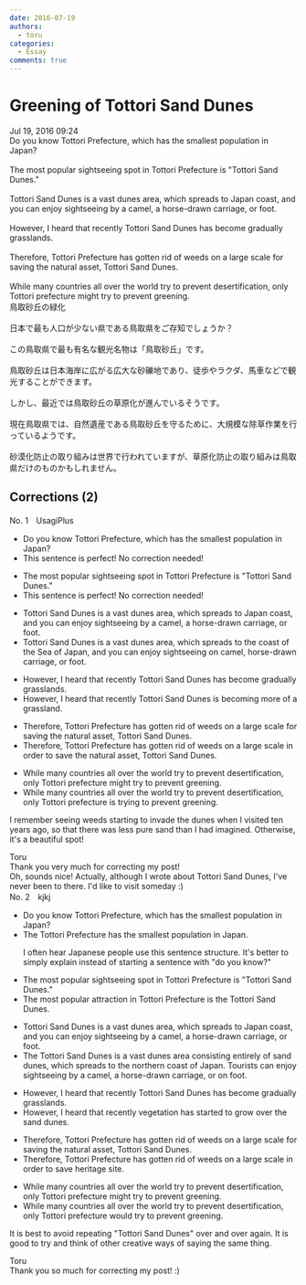```yaml
---
date: 2016-07-19
authors:
  - toru
categories:
  - Essay
comments: true
---
```


# Greening of Tottori Sand Dunes
<div class="date">Jul 19, 2016 09:24</div>
<div id="post"><div id="body_show_ori">
Do you know Tottori Prefecture, which has the smallest population in Japan?<br/><br/>The most popular sightseeing spot in Tottori Prefecture is "Tottori Sand Dunes."<br/><br/>Tottori Sand Dunes is a vast dunes area, which spreads to Japan coast, and you can enjoy sightseeing by a camel, a horse-drawn carriage, or foot.<br/><br/>However, I heard that recently Tottori Sand Dunes has become gradually grasslands.<br/><br/>Therefore, Tottori Prefecture has gotten rid of weeds on a large scale for saving the natural asset, Tottori Sand Dunes.<br/><br/>While many countries all over the world try to prevent desertification, only Tottori prefecture might try to prevent greening.
</div></div>

<!-- more -->

<div id="post_ja"><div id="body_show_mo">
鳥取砂丘の緑化<br/><br/>日本で最も人口が少ない県である鳥取県をご存知でしょうか？<br/><br/>この鳥取県で最も有名な観光名物は「鳥取砂丘」です。<br/><br/>鳥取砂丘は日本海岸に広がる広大な砂礫地であり、徒歩やラクダ、馬車などで観光することができます。<br/><br/>しかし、最近では鳥取砂丘の草原化が進んでいるそうです。<br/><br/>現在鳥取県では、自然遺産である鳥取砂丘を守るために、大規模な除草作業を行っているようです。<br/><br/>砂漠化防止の取り組みは世界で行われていますが、草原化防止の取り組みは鳥取県だけのものかもしれません。
</div></div>

## Corrections (2)
<div id="block"><div class="first_name"> No. 1　<span class="just_name">UsagiPlus</span></div><div id="block2">
<ul class="correction_field">
<li class="incorrect">Do you know Tottori Prefecture, which has the smallest population in Japan?</li>
<li class="corrected perfect">This sentence is perfect! No correction needed!</li>
</ul>
<ul class="correction_field">
<li class="incorrect">The most popular sightseeing spot in Tottori Prefecture is "Tottori Sand Dunes."</li>
<li class="corrected perfect">This sentence is perfect! No correction needed!</li>
</ul>
<ul class="correction_field">
<li class="incorrect">Tottori Sand Dunes is a vast dunes area, which spreads to Japan coast, and you can enjoy sightseeing by a camel, a horse-drawn carriage, or foot.</li>
<li class="corrected correct">
Tottori Sand Dunes is a vast dunes area, which spreads to the coast of the Sea of Japan, and you can enjoy sightseeing on camel, horse-drawn carriage, or foot.
</li>
</ul>
<ul class="correction_field">
<li class="incorrect">However, I heard that recently Tottori Sand Dunes has become gradually grasslands.</li>
<li class="corrected correct">
However, I heard that recently Tottori Sand Dunes is becoming more of a grassland.
</li>
</ul>
<ul class="correction_field">
<li class="incorrect">Therefore, Tottori Prefecture has gotten rid of weeds on a large scale for saving the natural asset, Tottori Sand Dunes.</li>
<li class="corrected correct">
Therefore, Tottori Prefecture has gotten rid of weeds on a large scale in order to save the natural asset, Tottori Sand Dunes.
</li>
</ul>
<ul class="correction_field">
<li class="incorrect">While many countries all over the world try to prevent desertification, only Tottori prefecture might try to prevent greening.</li>
<li class="corrected correct">
While many countries all over the world try to prevent desertification, only Tottori prefecture is trying to prevent greening.
</li>
</ul>
<p class="comment_small">
 I remember seeing weeds starting to invade the dunes when I visited ten years ago, so that there was less pure sand than I had imagined.  Otherwise, it's a beautiful spot!
</p>

</div><div class="name"><span class="just_name">Toru</span><br>
Thank you very much for correcting my post!<br/>Oh, sounds nice! Actually, although I wrote about Tottori Sand Dunes, I've never been to there. I'd like to visit someday :)
</div>
</div>
<div id="block"><div class="first_name"> No. 2　<span class="just_name">kjkj</span></div><div id="block2">
<ul class="correction_field">
<li class="incorrect">Do you know Tottori Prefecture, which has the smallest population in Japan?</li>
<li class="corrected correct">
<span class="f_blue">The</span> <span class="f_blue">Tottori Prefecture has</span> the smallest population in Japan<span class="f_blue">.</span>
<p class="correction_comment">I often hear Japanese people use this sentence structure. It's better to simply explain instead of starting a sentence with "do you know?"</p>
</li>
</ul>
<ul class="correction_field">
<li class="incorrect">The most popular sightseeing spot in Tottori Prefecture is "Tottori Sand Dunes."</li>
<li class="corrected correct">
The most popular <span class="f_blue">attraction</span> in Tottori Prefecture is <span class="f_blue">the Tottori Sand Dunes</span>.
</li>
</ul>
<ul class="correction_field">
<li class="incorrect">Tottori Sand Dunes is a vast dunes area, which spreads to Japan coast, and you can enjoy sightseeing by a camel, a horse-drawn carriage, or foot.</li>
<li class="corrected correct">
<span class="f_blue">The </span>Tottori Sand Dunes is a vast <span class="f_red"><span class="sline">dunes</span></span> area<span class="f_blue"> consisting entirely of sand dunes</span>, which spreads to <span class="f_blue">the northern</span> coast<span class="f_blue"> of Japan</span>. <span class="f_blue">Tourists</span> can enjoy sightseeing by <span class="f_red"><span class="sline">a</span></span> camel, a horse-drawn carriage, or <span class="f_blue">on </span>foot.
</li>
</ul>
<ul class="correction_field">
<li class="incorrect">However, I heard that recently Tottori Sand Dunes has become gradually grasslands.</li>
<li class="corrected correct">
However, I heard that recently <span class="f_blue">vegetation has started to grow over the </span>sand dunes.
</li>
</ul>
<ul class="correction_field">
<li class="incorrect">Therefore, Tottori Prefecture has gotten rid of weeds on a large scale for saving the natural asset, Tottori Sand Dunes.</li>
<li class="corrected correct">
Therefore, Tottori Prefecture has gotten rid of weeds on a large scale <span class="f_blue">in order to save</span> <span class="f_blue">heritage site</span>.
</li>
</ul>
<ul class="correction_field">
<li class="incorrect">While many countries all over the world try to prevent desertification, only Tottori prefecture might try to prevent greening.</li>
<li class="corrected correct">
While many countries all over the world try to prevent desertification, only Tottori prefecture <span class="f_blue">would</span> try to prevent greening.
</li>
</ul>
<p class="comment_small">
 It is best to avoid repeating "Tottori Sand Dunes" over and over again. It is good to try and think of other creative ways of saying the same thing.
</p>

</div><div class="name"><span class="just_name">Toru</span><br>
Thank you so much for correcting my post! :)
</div>
</div>
